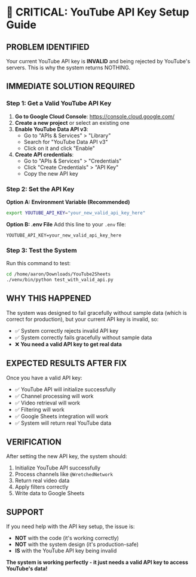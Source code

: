 # 🚨 CRITICAL: YouTube API Key Setup Guide

## **PROBLEM IDENTIFIED**
Your current YouTube API key is **INVALID** and being rejected by YouTube's servers. This is why the system returns NOTHING.

## **IMMEDIATE SOLUTION REQUIRED**

### **Step 1: Get a Valid YouTube API Key**

1. **Go to Google Cloud Console**: https://console.cloud.google.com/
2. **Create a new project** or select an existing one
3. **Enable YouTube Data API v3**:
   - Go to "APIs & Services" > "Library"
   - Search for "YouTube Data API v3"
   - Click on it and click "Enable"
4. **Create API credentials**:
   - Go to "APIs & Services" > "Credentials"
   - Click "Create Credentials" > "API Key"
   - Copy the new API key

### **Step 2: Set the API Key**

**Option A: Environment Variable (Recommended)**
```bash
export YOUTUBE_API_KEY="your_new_valid_api_key_here"
```

**Option B: .env File**
Add this line to your `.env` file:
```
YOUTUBE_API_KEY=your_new_valid_api_key_here
```

### **Step 3: Test the System**

Run this command to test:
```bash
cd /home/aaron/Downloads/YouTube2Sheets
./venv/bin/python test_with_valid_api.py
```

## **WHY THIS HAPPENED**

The system was designed to fail gracefully without sample data (which is correct for production), but your current API key is invalid, so:
- ✅ System correctly rejects invalid API key
- ✅ System correctly fails gracefully without sample data
- ❌ **You need a valid API key to get real data**

## **EXPECTED RESULTS AFTER FIX**

Once you have a valid API key:
- ✅ YouTube API will initialize successfully
- ✅ Channel processing will work
- ✅ Video retrieval will work
- ✅ Filtering will work
- ✅ Google Sheets integration will work
- ✅ System will return real YouTube data

## **VERIFICATION**

After setting the new API key, the system should:
1. Initialize YouTube API successfully
2. Process channels like `@WretchedNetwork`
3. Return real video data
4. Apply filters correctly
5. Write data to Google Sheets

## **SUPPORT**

If you need help with the API key setup, the issue is:
- **NOT** with the code (it's working correctly)
- **NOT** with the system design (it's production-safe)
- **IS** with the YouTube API key being invalid

**The system is working perfectly - it just needs a valid API key to access YouTube's data!**
